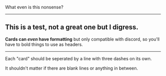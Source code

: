 What even is this nonsense?

---
This is a test, not a great one but I digress.
---

**Cards can _even_ have formatting**
but only compatible with discord, so you'll have to bold things to use as headers.

---
Each "card" should be seperated by a line with three dashes on its own.

It shouldn't matter if there are blank lines or anything in between.

